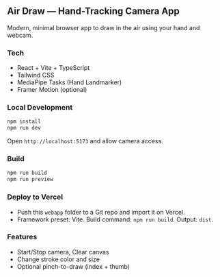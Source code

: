 ## Air Draw — Hand-Tracking Camera App

Modern, minimal browser app to draw in the air using your hand and webcam.

### Tech
- React + Vite + TypeScript
- Tailwind CSS
- MediaPipe Tasks (Hand Landmarker)
- Framer Motion (optional)

### Local Development
```bash
npm install
npm run dev
```

Open `http://localhost:5173` and allow camera access.

### Build
```bash
npm run build
npm run preview
```

### Deploy to Vercel
- Push this `webapp` folder to a Git repo and import it on Vercel.
- Framework preset: Vite. Build command: `npm run build`. Output: `dist`.

### Features
- Start/Stop camera, Clear canvas
- Change stroke color and size
- Optional pinch-to-draw (index + thumb)
